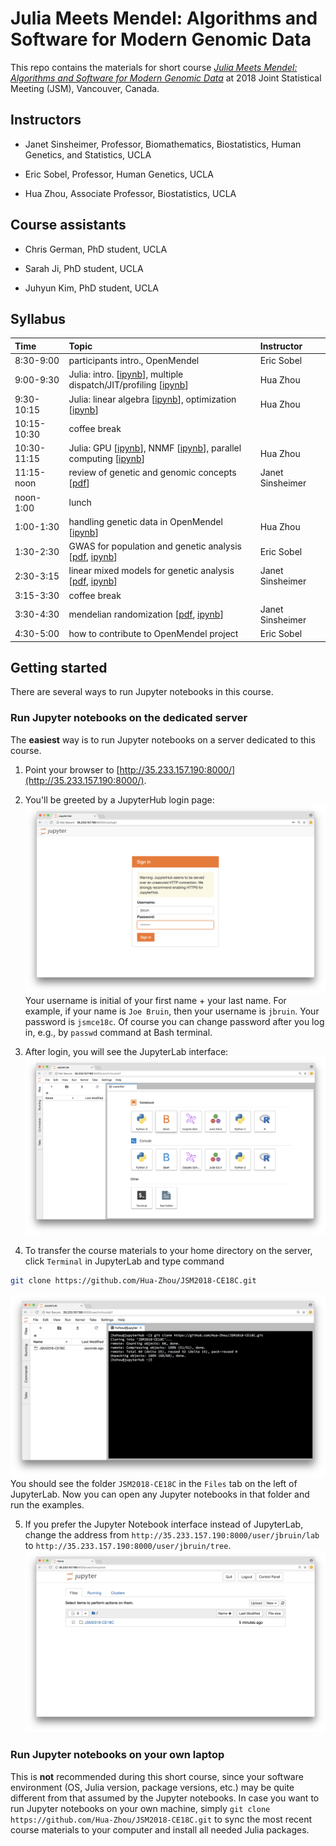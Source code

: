 # Julia Meets Mendel: Algorithms and Software for Modern Genomic Data

This repo contains the materials for short course [_Julia Meets Mendel: Algorithms and Software for Modern Genomic Data_](http://ww2.amstat.org/meetings/jsm/2018/onlineprogram/ActivityDetails.cfm?SessionID=215388) at 2018 Joint Statistical Meeting (JSM), Vancouver, Canada.

## Instructors

* Janet Sinsheimer, Professor, Biomathematics, Biostatistics, Human Genetics, and Statistics, UCLA  

* Eric Sobel, Professor, Human Genetics, UCLA  

* Hua Zhou, Associate Professor, Biostatistics, UCLA  

## Course assistants

* Chris German, PhD student, UCLA

* Sarah Ji, PhD student, UCLA

* Juhyun Kim, PhD student, UCLA

## Syllabus

| Time | Topic | Instructor |  
|:-----------|:------------|:------------|  
| 8:30-9:00 | participants intro., OpenMendel | Eric Sobel |  
| 9:00-9:30 | Julia: intro. \[[ipynb](./lectures/02-juliaintro/juliaintro.ipynb)\], multiple dispatch/JIT/profiling \[[ipynb](./lectures/03-juliafun/juliafun.ipynb)\] | Hua Zhou |  
| 9:30-10:15 | Julia: linear algebra \[[ipynb](./lectures/04-julialinalg/numlinalg.ipynb)\], optimization \[[ipynb](./lectures/05-juliaopt/juliaopt.ipynb)\] | Hua Zhou |  
| 10:15-10:30 | coffee break | |  
| 10:30-11:15 | Julia: GPU \[[ipynb](./lectures/06-juliagpu/juliagpu.ipynb)\], NNMF \[[ipynb](./lectures/07-nnmf/nnmf.ipynb)\], parallel computing \[[ipynb](./lectures/08-juliaparallel/juliaparallel.ipynb)\] | Hua Zhou |  
| 11:15-noon | review of genetic and genomic concepts \[[pdf](./lectures/09-geneticsreview/reviewofGGconcepts07212018.pdf)\] | Janet Sinsheimer |  
| noon-1:00 | lunch | |  
| 1:00-1:30 | handling genetic data in OpenMendel \[[ipynb](./lectures/10-snparray/genedata.ipynb)\] | Hua Zhou |  
| 1:30-2:30 | GWAS for population and genetic analysis \[[pdf](./lectures/11-gwas/GWAS_Intro.pdf), [ipynb](./lectures/11-gwas/GWAS_Intro.ipynb)\] | Eric Sobel |  
| 2:30-3:15 | linear mixed models for genetic analysis \[[pdf](./lectures/12-lmm/linearmixedmodelJSM07302018.pdf), [ipynb](./lectures/12-lmm/LMM07302018JSM.ipynb)\] | Janet Sinsheimer |  
| 3:15-3:30 | coffee break | |  
| 3:30-4:30 | mendelian randomization \[[pdf](./lectures/13-mr/MendelRandom07302018JSM.pdf), [ipynb](./lectures/13-mr/MR_VCMnotebookWGCAC07102018.ipynb)\] | Janet Sinsheimer |  
| 4:30-5:00 | how to contribute to OpenMendel project | Eric Sobel |  

## Getting started

There are several ways to run Jupyter notebooks in this course.

### Run Jupyter notebooks on the dedicated server

The **easiest** way is to run Jupyter notebooks on a server dedicated to this course.  

1. Point your browser to [http://35.233.157.190:8000/](http://35.233.157.190:8000/).  

2. You'll be greeted by a JupyterHub login page:  
![](./jupyterlab_login.png)
Your username is initial of your first name + your last name. For example, if your name is `Joe Bruin`, then your username is `jbruin`. Your password is `jsmce18c`. Of course you can change password after you log in, e.g., by `passwd` command at Bash terminal.

3. After login, you will see the JupyterLab interface:
![](./jupyterlab_home.png)

4. To transfer the course materials to your home directory on the server, click `Terminal` in JupyterLab and type command
```bash
git clone https://github.com/Hua-Zhou/JSM2018-CE18C.git
```
![](./jupyterlab_gitclone.png)
You should see the folder `JSM2018-CE18C` in the `Files` tab on the left of JupyterLab. Now you can open any Jupyter notebooks in that folder and run the examples.

5. If you prefer the Jupyter Notebook interface instead of JupyterLab, change the address from `http://35.233.157.190:8000/user/jbruin/lab` to `http://35.233.157.190:8000/user/jbruin/tree`.  
![](./jupyternb_home.png)

### Run Jupyter notebooks on your own laptop

This is **not** recommended during this short course, since your software environment (OS, Julia version, package versions, etc.) may be quite different from that assumed by the Jupyter notebooks. In case you want to run Jupyter notebooks on your own machine, simply `git clone https://github.com/Hua-Zhou/JSM2018-CE18C.git` to sync the most recent course materials to your computer and install all needed Julia packages.
